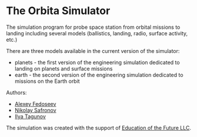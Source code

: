 # The Orbita Simulator

The simulation program for probe space station from orbital missions to landing
including several models (ballistics, landing, radio, surface activity, etc.)

There are three models available in the current version of the simulator:
* planets - the first version of the engineering simulation dedicated to landing on planets and surface missions
* earth - the second version of the engineering simulation dedicated to missions on the Earth orbit

Authors:
* [Alexey Fedoseev](mailto:aleksey@fedoseev.net)
* [Nikolay Safronov](mailto:bfishh@gmail.com)
* [Ilya Tagunov](mailto:tagunil@gmail.com)

The simulation was created with the support of [Education of the Future LLC](https://introsat.ru/en/education_of_the_future).
